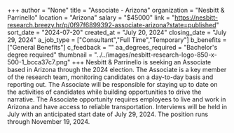 +++
author = "None"
title = "Associate - Arizona"
organization = "Nesbitt & Parrinello"
location = "Arizona"
salary = "$45000"
link = "https://nesbitt-research.breezy.hr/p/0f97f6899392-associate-arizona?state=published"
sort_date = "2024-07-20"
created_at = "July 20, 2024"
closing_date = "July 29, 2024"
a_job_type = ["Consultant","Full Time","Temporary"]
b_benefits = ["General Benefits"]
c_feedback = ""
aa_degrees_required = "Bachelor's degree required"
thumbnail = "../../images/nesbitt-research-logo-850-x-500-1_bcca37c7.png"
+++
Nesbitt & Parrinello is seeking an Associate based in Arizona through the 2024 election. The Associate is a key member of the research team, monitoring candidates on a day-to-day basis and reporting out. The Associate will be responsible for staying up to date on the activities of candidates while building opportunities to drive the narrative. The Associate opportunity requires employees to live and work in Arizona and have access to reliable transportation. Interviews will be held in July with an anticipated start date of July 29, 2024. The position runs through November 19, 2024.